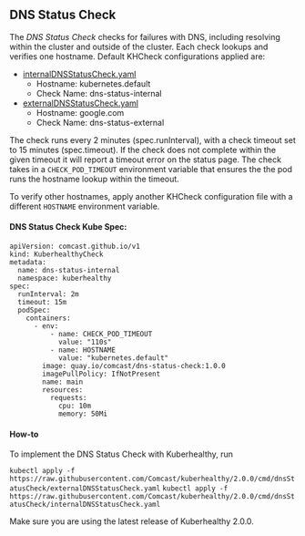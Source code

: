 ## DNS Status Check

The *DNS Status Check* checks for failures with DNS, including resolving within the cluster and outside of the cluster. 
Each check lookups and verifies one hostname. Default KHCheck configurations applied are:
- [internalDNSStatusCheck.yaml](internalDNSStatusCheck.yaml)
    - Hostname: kubernetes.default
    - Check Name: dns-status-internal
- [externalDNSStatusCheck.yaml](externalDNSStatusCheck.yaml)
    - Hostname: google.com
    - Check Name: dns-status-external

The check runs every 2 minutes (spec.runInterval), with a check timeout set to 15 minutes (spec.timeout). If the check 
does not complete within the given timeout it will report a timeout error on the status page. The check takes in a 
`CHECK_POD_TIMEOUT` environment variable that ensures the the pod runs the hostname lookup within the timeout. 

To verify other hostnames, apply another KHCheck configuration file with a different `HOSTNAME` environment variable. 

#### DNS Status Check Kube Spec:
```
apiVersion: comcast.github.io/v1
kind: KuberhealthyCheck
metadata:
  name: dns-status-internal
  namespace: kuberhealthy
spec:
  runInterval: 2m
  timeout: 15m
  podSpec:
    containers:
      - env:
          - name: CHECK_POD_TIMEOUT
            value: "110s"
          - name: HOSTNAME
            value: "kubernetes.default"
        image: quay.io/comcast/dns-status-check:1.0.0
        imagePullPolicy: IfNotPresent
        name: main
        resources:
          requests:
            cpu: 10m
            memory: 50Mi
```

#### How-to

To implement the DNS Status Check with Kuberhealthy, run 

`kubectl apply -f https://raw.githubusercontent.com/Comcast/kuberhealthy/2.0.0/cmd/dnsStatusCheck/externalDNSStatusCheck.yaml`
`kubectl apply -f https://raw.githubusercontent.com/Comcast/kuberhealthy/2.0.0/cmd/dnsStatusCheck/internalDNSStatusCheck.yaml`

 Make sure you are using the latest release of Kuberhealthy 2.0.0. 